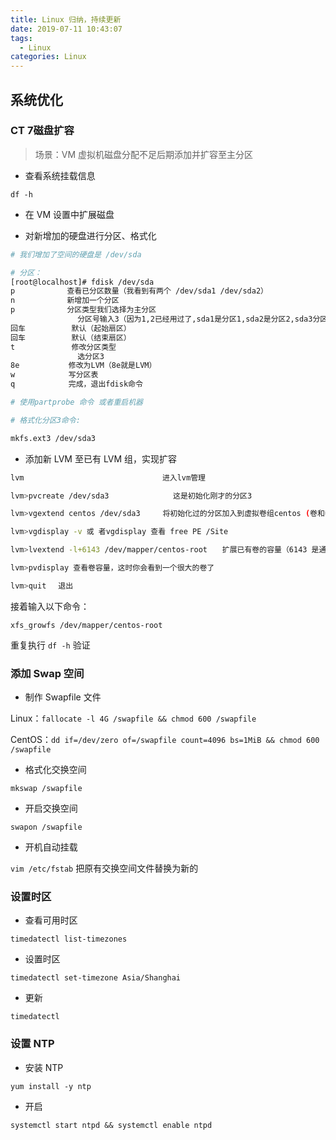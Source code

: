 ```yaml
---
title: Linux 归纳，持续更新
date: 2019-07-11 10:43:07
tags:
  - Linux
categories: Linux
---
```


## 系统优化

### CT 7磁盘扩容

> 场景：VM 虚拟机磁盘分配不足后期添加并扩容至主分区

- 查看系统挂载信息

`df -h`

- 在 VM 设置中扩展磁盘

- 对新增加的硬盘进行分区、格式化

```bash
# 我们增加了空间的硬盘是 /dev/sda

# 分区：
[root@localhost]# fdisk /dev/sda　　　　
p　　　　　　　查看已分区数量（我看到有两个 /dev/sda1 /dev/sda2）
n　　　　　　　新增加一个分区
p　　　　　　　分区类型我们选择为主分区
　　　　　　     分区号输入3（因为1,2已经用过了,sda1是分区1,sda2是分区2,sda3分区3）
回车　　　　　  默认（起始扇区）
回车　　　　　  默认（结束扇区）
t　　　　　　　 修改分区类型
　　　　　　     选分区3
8e　　　　　 　修改为LVM（8e就是LVM）
w　　　　　  　写分区表
q　　　　　  　完成，退出fdisk命令

# 使用partprobe 命令 或者重启机器 

# 格式化分区3命令:

mkfs.ext3 /dev/sda3
```

- 添加新 LVM 至已有 LVM 组，实现扩容

```bash
lvm　　　　　　　　　　　　           进入lvm管理

lvm>pvcreate /dev/sda3　　           这是初始化刚才的分区3

lvm>vgextend centos /dev/sda3     将初始化过的分区加入到虚拟卷组centos (卷和卷组的命令可以通过 vgdisplay )

lvm>vgdisplay -v 或 者vgdisplay 查看 free PE /Site

lvm>lvextend -l+6143 /dev/mapper/centos-root　　扩展已有卷的容量（6143 是通过vgdisplay查看free PE /Site的大小）

lvm>pvdisplay 查看卷容量，这时你会看到一个很大的卷了

lvm>quit 　退出
```

接着输入以下命令：

`xfs_growfs /dev/mapper/centos-root`

重复执行 `df -h` 验证

### 添加 Swap 空间

- 制作 Swapfile 文件

Linux：`fallocate -l 4G /swapfile && chmod 600 /swapfile`

CentOS：`dd if=/dev/zero of=/swapfile count=4096 bs=1MiB && chmod 600 /swapfile`

- 格式化交换空间

`mkswap /swapfile`

- 开启交换空间

`swapon /swapfile`

- 开机自动挂载

`vim /etc/fstab` 把原有交换空间文件替换为新的

### 设置时区

- 查看可用时区

`timedatectl list-timezones`

- 设置时区

`timedatectl set-timezone Asia/Shanghai`

- 更新

`timedatectl`

### 设置 NTP

- 安装 NTP

`yum install -y ntp`

- 开启

`systemctl start ntpd && systemctl enable ntpd`
